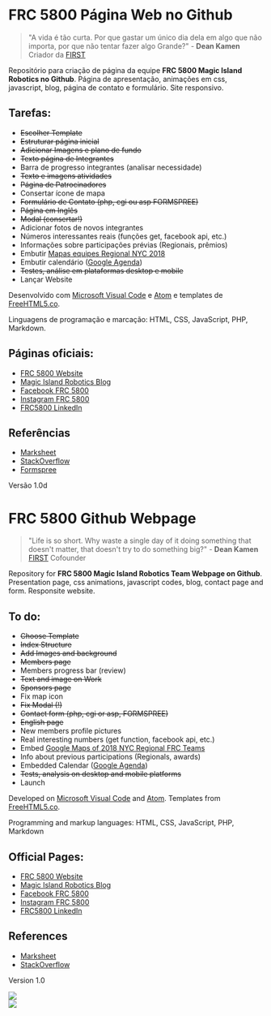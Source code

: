 # FRC 5800 Página Web no Github

> "A vida é tão curta. Por que gastar um único dia dela em algo que não importa, por que não tentar fazer algo Grande?" - **Dean Kamen** Criador da [FIRST](http://firstinspires.org)

Repositório para criação de página da equipe **FRC 5800 Magic Island Robotics no Github**. Página de apresentação, animações em css, javascript, blog, página de contato e formulário. Site responsivo.

## Tarefas:

- ~~Escolher Template~~
- ~~Estruturar página inicial~~
- ~~Adicionar Imagens e plano de fundo~~
- ~~Texto página de Integrantes~~
- Barra de progresso integrantes (analisar necessidade)
- ~~Texto e imagens atividades~~
- ~~Página de Patrocinadores~~
- Consertar ícone de mapa
- ~~Formulário de Contato (php, cgi ou asp FORMSPREE)~~
- ~~Página em Inglês~~
- ~~Modal (consertar!)~~
- Adicionar fotos de novos integrantes
- Números interessantes reais (funções get, facebook api, etc.)
- Informações sobre participações prévias (Regionais, prêmios)
- Embutir [Mapas equipes Regional NYC 2018](https://www.google.com/maps/d/viewer?usp=sharing&mid=1IPySo2PAfA_bd0ccetet8sRC77U)
- Embutir calendário ([Google Agenda](https://calendar.google.com/calendar/embed?src=sb4lps96b539gp6bb0cnknumak%40group.calendar.google.com&ctz=America/Sao_Paulo))
- ~~Testes, análise em plataformas desktop e mobile~~
- Lançar Website

Desenvolvido com [Microsoft Visual Code](https://code.visualstudio.com/) e [Atom](https://atom.io/) e templates de [FreeHTML5.co](http://freehtml5.co).

Linguagens de programação e marcação: HTML, CSS, JavaScript, PHP, Markdown.

## Páginas oficiais:

- [FRC 5800 Website](http://frc5800.github.io)
- [Magic Island Robotics Blog](http://mi5800.wordpress.com)
- [Facebook FRC 5800](http://facebook.com/frc800)
- [Instagram FRC 5800](http://instagram.com/frc5800)
- [FRC5800 LinkedIn](https://www.linkedin.com/company/frc5800)

## Referências

- [Marksheet](http://marksheet.io/)
- [StackOverflow](https://stackoverflow.com)
- [Formspree](http://formspree.io)

Versão 1.0d

# FRC 5800 Github Webpage

> "Life is so short. Why waste a single day of it doing something that doesn't matter, that doesn't try to do something big?" - **Dean Kamen** [FIRST](http://firstinspires.org) Cofounder

Repository for **FRC 5800 Magic Island Robotics Team Webpage on Github**. Presentation page, css animations, javascript codes, blog, contact page and form. Responsite website.

## To do:

- ~~Choose Template~~
- ~~Index Structure~~
- ~~Add Images and background~~
- ~~Members page~~
- Members progress bar (review)
- ~~Text and image on Work~~
- ~~Sponsors page~~
- Fix map icon
- ~~Fix Modal (!)~~
- ~~Contact form (php, cgi or asp, FORMSPREE)~~
- ~~English page~~
- New members profile pictures
- Real interesting numbers (get function, facebook api, etc.)
- Embed [Google Maps of 2018 NYC Regional FRC Teams](https://www.google.com/maps/d/viewer?usp=sharing&mid=1IPySo2PAfA_bd0ccetet8sRC77U)
- Info about previous participations (Regionals, awards)
- Embedded Calendar ([Google Agenda](https://calendar.google.com/calendar/embed?src=sb4lps96b539gp6bb0cnknumak%40group.calendar.google.com&ctz=America/Sao_Paulo))
- ~~Tests, analysis on desktop and mobile platforms~~
- Launch

Developed on [Microsoft Visual Code](https://code.visualstudio.com/) and [Atom](https://atom.io/). Templates from [FreeHTML5.co](http://freehtml5.co).

Programming and markup languages: HTML, CSS, JavaScript, PHP, Markdown

## Official Pages:

- [FRC 5800 Website](http://frc5800.github.io)
- [Magic Island Robotics Blog](http://mi5800.wordpress.com)
- [Facebook FRC 5800](http://facebook.com/frc800)
- [Instagram FRC 5800](http://instagram.com/frc5800)
- [FRC5800 LinkedIn](https://www.linkedin.com/company/frc5800)

## References

- [Marksheet](http://marksheet.io/)
- [StackOverflow](https://stackoverflow.com)

Version 1.0

![](https://mi5800.files.wordpress.com/2016/12/mi5800-logo-2017_semfundo.png?w=250)    
![](https://www.firstinspires.org/sites/default/files/first-logo-200px.png)
